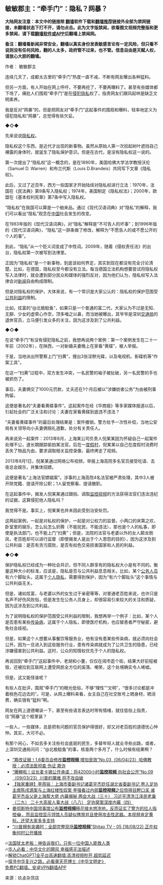  <!-- 面包屑导航 --> <h2>敏敏郡主：“牵手门”：隐私？网暴？</h2> <p class="notice"><b>大陆网友注意：本文中的链接除 <a href="https://github.com/bannedbook/fanqiang" >翻墙</a>软件下载和<a href="https://github.com/killgcd/justmysocks/blob/master/README.md">翻墙推荐</a>链接外全部为禁网链接，未翻墙状态下打不开，请勿点击。此为文字版禁闻，欲看图文视频完整版和更多禁闻，请下载<a href="https://github.com/bannedbook/fanqiang">翻墙软件或APP</a>后翻墙上禁闻网。</p><p>备注：翻墙看新闻非常安全，翻墙以真实身份发表敏感言论有一定风险，但只看不说则没有任何风险，翻的人太多，政府管不过来，也不管。信息自由是天赋人权，请放心大胆的翻墙。</b></p>  <div class="entry"> <p>作者： 敏敏郡主</p> <p>连续几天了，成都太古里的“牵手门”热度一直不减，不断有网友曝出各种猛料。</p> <p>但另一方面，有人开始在网上呼吁，不要再挖了，不要再曝料了。甚至有些媒体都下场了，痛批人们围观“牵手门”是在<a href="https://www.bannedbook.org/bnews/tag/%E4%BE%B5%E7%8A%AF%E9%9A%90%E7%A7%81/" class="st_tag internal_tag" rel="tag" title="标签 侵犯隐私 下的日志">侵犯隐私</a>权了，指责网友们跟风起哄是缺乏文明素养。</p> <p>我是反对“网暴”的，但是把网友对“牵手门”这起事件的围观和曝料，轻率地定义为侵犯隐私和“网暴”，总觉得有些欠妥。</p> <p><strong>◆◇◆</strong></p> <p>先来说说<a href="https://www.bannedbook.org/bnews/tag/%E9%9A%90%E7%A7%81%E6%9D%83/" class="st_tag internal_tag" rel="tag" title="标签 隐私权 下的日志">隐私权</a>。</p> <p>隐私权这个东西，是近代才出现的新事物。虽然从原始人第一次拾起树叶遮挡自己裸露的身体时，就诞生了隐私保护意识。但是在古代，是没有隐私权这一说的。</p> <p>第一次提出了“隐私权”这一概念的，是在1890年，美国哈佛大学法学教授沃伦（Samuel D. Warren）和布兰代斯（Louis D.Brandeis）共同写下文章《隐私权》。</p> <p>此后，又过了近百年，西方一些国家才开始陆续对隐私权进行立法：1970年，法国在《民法典》第9条写入隐私权；1974年，美国制定《隐私权法》；2000年，欧盟在《基本权利宪章》第7条中写入隐私权。</p> <p>“隐私权”在我国可以算是一个舶来品。通过《现代汉语词典》对“隐私”的解释，我们可以看出“隐私”观念在<span class='wp_keywordlink_affiliate'><a href="https://www.bannedbook.org/" title="中国" target="_blank">中国</a></span>社会发生的改变。</p> <p>在1983年版的《现代汉语词典》，对“隐私”解释是“不可告人的坏事”；到1996年版的《现代汉语词典》，“隐私”这一辞条做了修改，解释为“不愿告人的或不愿公开的个人的事”。</p> <p>到此，“隐私”从一个贬义词变成了中性词。2009年，随着《侵权责任法》的出台，隐私权第一次被写到法律里。</p> <p>正因为“隐私权”是一个新事物，到底该如何界定，其实到现在都没有完全讨论清楚。比如，在德国，隐私权至今都没有立法。每当德国立法机构想要尝试将隐私权写入法律时，就会遭到部分民众和媒体的强烈反对，因为他们认为，隐私权写入法律会对<span class='wp_keywordlink_affiliate'><a href="https://www.bannedbook.org/" title="新闻">新闻</a></span>自由构成限制。</p> <p>但是对隐私权的保护，大体来说，有一个常识是大家公认的：隐私权的保护范围受<a href="https://www.bannedbook.org/bnews/tag/%E5%85%AC%E5%85%B1%E5%88%A9%E7%9B%8A/" class="st_tag internal_tag" rel="tag" title="标签 公共利益 下的日志">公共利益</a>的限制。</p> <p>比如，炫富的“@北极鲶鱼”，如果只是一个普通的富二代，大家认为不过是无知、无聊、少女的虚荣心作祟，顶多嗤之以鼻，而当她被曝出，其爷爷是深圳<a href="https://www.bannedbook.org/bnews/tag/%E4%BA%A4%E9%80%9A%E5%B1%80/" class="st_tag internal_tag" rel="tag" title="标签 交通局 下的日志">交通局</a>的退休官员，立马便引发众多的关注，因为这涉及到了公共利益。</p> <p><strong>◆◇◆</strong></p> <p>在说“牵手门”有没有侵犯隐私之前，我想再说两个案例：第一个案例发生在二十一年前（2002年），在陕西，一对新婚夫妻晚上在家看“黄碟”，被人举报。</p> <p>于是，当地派出所警察上门“扫黄”，搜出3张淫秽光碟，以及电视机、影碟机等“作案工具”。</p> <p>在这一“扫黄”过程中，双方发生冲突，一名民警的袖子被扯破，另一名民警的手也被抓伤了。</p> <p>事后，夫妻俩交了1000元罚款，丈夫还在1个月后被以“涉嫌妨害公务”为由被刑事拘留。</p>  <p>这便是著名的“夫妻看黄碟事件”。这起案件在经《华商报》等多家媒体报道以后，引起社会的广泛关注和讨论：夫妻在家看黄碟到底违不违法？</p> <p>“夫妻看黄碟事件”的最后处理结果是：案件撤销，警方给予一次性补偿，当地公安局有关领导向小夫妻俩赔礼道歉，处分有关责任人。</p> <p>再来说另一起案件：2013年6月，上海某公司负责人倪某某因为怀疑自己一起案件处理不公，遂长期跟踪偷拍某法官。后在一<a href="https://www.bannedbook.org/bnews/tag/%E5%BA%A6%E5%81%87%E6%9D%91/" class="st_tag internal_tag" rel="tag" title="标签 度假村 下的日志">度假村</a>，倪某某以自己在度假村消费时丢失了物品为由，要求调取相关监控录像，最终拷走了视频。</p> <p>2013年8月1日，倪某某通过网络公布视频，举报上海高院多名官员接受吃请、去夜总会娱乐，并集体招嫖。</p> <p>这便是著名“上海法官嫖娼案”。涉事的上海高院4名法官被严肃处理，其中3人被开除党籍、提请开除公职；1人留党察看、提请撤职。</p> <p>在这起事件中，揭发人倪某某通过跟拍、调取<a href="https://www.bannedbook.org/bnews/tag/%E7%9B%91%E6%8E%A7%E8%A7%86%E9%A2%91/" class="st_tag internal_tag" rel="tag" title="标签 监控视频 下的日志">监控视频</a>的方法获得法官们违法违纪的证据，这算侵犯他人隐私吗？</p> <p>我觉得不是。事实上，倪某某也并未因此受到治安处罚。</p> <p>这两起案例，一起是对私权的保护，一起是对公权力的监督。小两口的床第之欢，卧室里的娱乐，怎么玩怎么折腾（不能扰民，不能违法），那也是个人的私事，即使是执法部门，也不能上门“扫黄”；但是，法院的法官与老婆以外的女人颠龙倒凤，老百姓却可以进行监督（即使揭发人是出于个人恩怨的目的），因为这涉及到公共利益：是否有贪污腐败，是否有权色交易损害国家和人民的利益。</p> <p><strong>◆◇◆</strong></p> <p>保护隐私权已经成为一种社会共识，但不同人群享有的隐私权大小是有不同的。衡量这种大小的标准，应该是，隐私是否与公共利益息息相关。比如，某个<a href="https://www.bannedbook.org/bnews/tag/%E5%85%AC%E5%8A%A1%E4%BA%BA%E5%91%98/" class="st_tag internal_tag" rel="tag" title="标签 公务人员 下的日志">公务人员</a>有六个脚趾头，这属于<a href="https://www.bannedbook.org/bnews/tag/%E4%B8%AA%E4%BA%BA%E9%9A%90%E7%A7%81/" class="st_tag internal_tag" rel="tag" title="标签 个人隐私 下的日志">个人隐私</a>，需要得到保护，因为“有六个脚趾头”这个事情与公共利益无关。</p>  <p>但是，诸如炫富，与老婆以外的女生过于亲密等等，对普通老百姓来说，也许只是名声不好伤风败俗，但是发生在公务人员身上，却很容易引来较大的关注和质疑，因为这涉及到公共利益。</p> <p>为了说明隐私权的保护范围受公共利益的限制，我想再举一个例子：比如，某个人是否患有某些<a href="https://www.bannedbook.org/bnews/tag/%E4%BC%A0%E6%9F%93%E7%97%85/" class="st_tag internal_tag" rel="tag" title="标签 传染病 下的日志">传染病</a>，这属于个人隐私，即使医疗机构，也应替患者严守秘密，避免社会歧视。</p> <p>但是，如果这个人想要从事餐饮等服务业，他有没有患某些传染病，就必须向社会公开。因为一旦进入到这些服务行业，患有传染病就成为了公共卫生的隐患，已经涉嫌侵害到公共利益。这时，公众的知情权优先于个人的隐私权。</p> <p>再说回到“牵手门”这起事件中，老胡和小董，仅仅在闹市逛个街，结果大好前程被毁，还被拉到互联网上遭受网民全方位的奚落、嘲笑，这个处境确实令人唏嘘。</p> <p>但是，这又能怪谁呢？</p> <p>有些人在批评，围观“牵手门”的眼光低俗，不够“理性”“文明”，“很多讨论都是冲着桃色花边去的”。可是，从网上曝料来看，女主自己在社交账号上晒身材，晒消费，确实很有“猛料”啊。</p> <p>网友在网上道德嘲讽一下，甚至有些语言表达时带有情绪，就往低俗上指责，往“网暴”这个框里装？</p> <p>一些人，一些媒体，总是把有问题的官员保护得很好，却又对老百姓的道德忧心忡忡。其实，大可不必。</p> <p>有那个闲心，不如去多关注些社会底层的民生，多替年轻人就业寻些出路，或者，上深圳交通局问问：“@北极鲶鱼”的事，核查两个多月了，什么时候有结果啊？</p> <!--<div id="taboola-mid-1"></div>--><ul class='op-related-articles' title='相关阅读'> <li><a href='https://www.bannedbook.org/bnews/sohnews/20230605/1892822.html' target='_blank'>“篡改证据！1.6委员会修改<b>监控视频</b> 增加音效”No.03（06/04/23）哈佛教授：必须法医彻查 伪证 欺诈</a></li> <li><a href='https://www.bannedbook.org/bnews/sohnews/20230310/1858245.html' target='_blank'>“爆棚啦！议长麦卡锡公开承诺：将42000小时<b>监控视频</b> 向社会公开”No.09（09/03/23）川普的魔难 将不攻自破</a></li> <li><a href='https://www.bannedbook.org/bnews/comments/20230303/1855356.html' target='_blank'>【独家重磅】李燕铭：上海市委副书记诸葛宇杰贬任湖北省委副书记 卷入足协主席陈戌源案与上海红楼性奴案 李强看过内部<b>监控视频</b>之后惊得目瞪口呆 诸葛宇杰岳父是上海帮大佬 内幕揭秘 两会大战（三十） 习近平清洗江泽民老巢（二九） 二十大高层人事大战（八八） 足协窝案深度内幕（四）</a></li> <li><a href='https://www.bannedbook.org/bnews/sohnews/20221019/1799073.html' target='_blank'>曼彻斯特中国领事馆公布<b>监控视频</b>移花接木想洗地，反而证实了警方的拉人指控😂，而且监控显示领馆人员疑似携带并且使用攻击性武器。本视频肯定黄标，还望大家多多支持</a></li> <li><a href='https://www.bannedbook.org/bnews/bannedvideo/20220819/1773412.html' target='_blank'>“川普拥有突袭时：全部完整现场<b>监控视频</b>”Shitao TV - 05 (18/08/22) 正在权衡何时公开播放</a></li> </ul> <p class="texttj"> 🔥<a href="https://www.bannedbook.org/bnews/ssgc/20230219/1850782.html" target="_blank">法国犹太老板：神告诉我们，只有一位中国人能救人类</a><br/> 🔥<a href="https://www.bannedbook.org/bnews/comments/20220220/1694796.html" target="_blank">华人必看：中华文化的飓风 幸福感无法描述</a><br/> 🔥<a href="https://github.com/bannedbook/fanqiang/wiki/V2ray%E6%9C%BA%E5%9C%BA" target="_blank">解锁ChatGPT|全平台高速翻墙:高清视频秒开,超低延迟</a><br/> 🔥<a href="https://www.bannedbook.org/bnews/comments/20220808/1768773.html" target="_blank">探寻中华复兴之路，必看章天亮博士《中华文明史》</a><br/> <a href="https://github.com/bannedbook/fanqiang/wiki/%E7%A6%81%E9%97%BB%E7%BD%91%E5%AE%89%E5%8D%93%E7%BF%BB%E5%A2%99%E6%96%B0%E9%97%BBAPP" target="_blank">免费PC翻墙、安卓VPN翻墙APP</a><br/> </p> <p class="src-info">来源：玖奌杂货店 </p><a name='sharetosocial'></a> <div style="margin-bottom:5px;padding-bottom:5px;clear:both"> <div id="archive-pix-1" class="banner-ads"> <!-- AuctionX Display platform tag START --> <div id="27602x728x90x621x_ADSLOT1" clicktrack="%%CLICK_URL_ESC%%"></div>  <!-- AuctionX Display platform tag END --> </div> <div id="archive-pix-2" class="banner-ads"> <!-- AuctionX Display platform tag START --> <div id="27556x300x250x621x_ADSLOT1" clicktrack="%%CLICK_URL_ESC%%" style="margin:0 auto;text-align:center"></div>  <!-- AuctionX Display platform tag END --> </div> </div>  <div id="archive-pix-1" class="banner-ads"> <!-- AuctionX Display platform tag START --> <div id="27603x728x90x621x_ADSLOT1" clicktrack="%%CLICK_URL_ESC%%"></div>  <!-- AuctionX Display platform tag END --> </div> </div><!--END ENTRY--> 